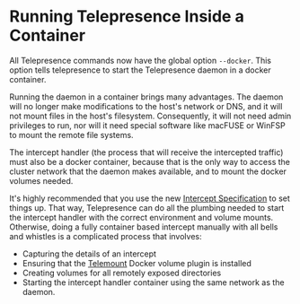 # Running Telepresence Inside a Container

All Telepresence commands now have the global option `--docker`. This option tells telepresence to start the Telepresence daemon in a docker container.

Running the daemon in a container brings many advantages. The daemon will no longer make modifications to the host's network or DNS, and it will not mount files in the host's filesystem. Consequently, it will not need admin privileges to run, nor will it need special software like macFUSE or WinFSP to mount the remote file systems.

The intercept handler (the process that will receive the intercepted traffic) must also be a docker container, because that is the only way to access the cluster network that the daemon makes available, and to mount the docker volumes needed.

It's highly recommended that you use the new [Intercept Specification](intercepts/configure-intercept-using-specifications.md) to set things up. That way, Telepresence can do all the plumbing needed to start the intercept handler with the correct environment and volume mounts. Otherwise, doing a fully container based intercept manually with all bells and whistles is a complicated process that involves:

* Capturing the details of an intercept
* Ensuring that the [Telemount](https://github.com/datawire/docker-volume-telemount) Docker volume plugin is installed
* Creating volumes for all remotely exposed directories
* Starting the intercept handler container using the same network as the daemon.
